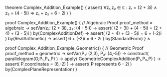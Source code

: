 theorem Complex_Addition_Example() {
  assert(
    ∀z₁,z₂ ∈ ℂ : z₁ = (2 + 3i) ∧ z₂ = (4 - 5i) ⇒ 
    z₁ + z₂ = 6 - 2i
  )
}

proof Complex_Addition_Example() {
  // Algebraic Proof
  proof_method = algebraic →
  setVar(z₁: (2 + 3i), z₂: (4 - 5i)) →
  assert(
    (2 + 3i) + (4 - 5i) = 
    (2 + 4) + (3 - 5)i
  ) by(ComplexAdditionDef) →
  assert(
    (2 + 4) + (3 - 5)i = 
    6 + (-2)i
  ) by(RealArithmetic) →
  assert(
    6 + (-2)i = 6 - 2i
  ) by(StandardForm)
} ∧

proof Complex_Addition_Example_Geometric() {
  // Geometric Proof
  proof_method = geometric →
  setVar(P₁: (2,3), P₂: (4,-5)) →
  construct(
    parallelogram(O,P₁,P₂,P)
  ) →
  apply(
    GeometricComplexAddition(P₁,P₂,P)
  ) →
  assert(
    P.coordinates = (6,-2)
  ) →
  assert(
    P represents 6 - 2i
  ) by(ComplexPlaneRepresentation)
}